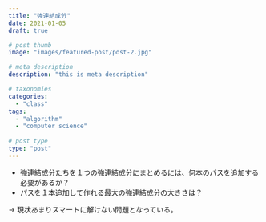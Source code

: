 ```yaml
---
title: "強連結成分"
date: 2021-01-05
draft: true

# post thumb
image: "images/featured-post/post-2.jpg"

# meta description
description: "this is meta description"

# taxonomies
categories: 
  - "class"
tags:
  - "algorithm"
  - "computer science"
  
# post type
type: "post"
---
```


* 強連結成分たちを１つの強連結成分にまとめるには、何本のパスを追加する必要があるか？
* パスを１本追加して作れる最大の強連結成分の大きさは？

→ 現状あまりスマートに解けない問題となっている。